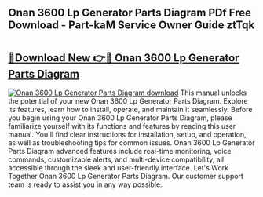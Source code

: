 ## Onan 3600 Lp Generator Parts Diagram PDf Free Download - Part-kaM Service Owner Guide ztTqk

# <h2><a href="http://dfpf6z6.blite.top/?on=Onan+3600+Lp+Generator+Parts+Diagram">🔗Download New 👉🔴 Onan 3600 Lp Generator Parts Diagram</a></h2>

[![Onan 3600 Lp Generator Parts Diagram download](https://i.imgur.com/lujVjoI.png)](http://dfpf6z6.blite.top/?on=Onan+3600+Lp+Generator+Parts+Diagram)
This manual unlocks the potential of your new Onan 3600 Lp Generator Parts Diagram. Explore its features, learn how to install, operate, and maintain it seamlessly. Before you begin using your Onan 3600 Lp Generator Parts Diagram, please familiarize yourself with its functions and features by reading this user manual. You'll find clear instructions for installation, setup, and operation, as well as troubleshooting tips for common issues. Onan 3600 Lp Generator Parts Diagram advanced features include real-time monitoring, voice commands, customizable alerts, and multi-device compatibility, all accessible through the sleek and user-friendly interface. Let's Work Together Onan 3600 Lp Generator Parts Diagram. Our customer support team is ready to assist you in any way possible.

